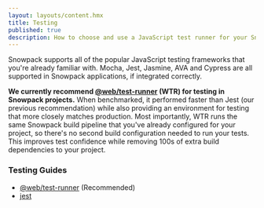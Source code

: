 ```yaml
---
layout: layouts/content.hmx
title: Testing
published: true
description: How to choose and use a JavaScript test runner for your Snowpack site.
---
```


Snowpack supports all of the popular JavaScript testing frameworks that you're already familiar with. Mocha, Jest, Jasmine, AVA and Cypress are all supported in Snowpack applications, if integrated correctly.

**We currently recommend [@web/test-runner](https://www.npmjs.com/package/@web/test-runner) (WTR) for testing in Snowpack projects.** When benchmarked, it performed faster than Jest (our previous recommendation) while also providing an environment for testing that more closely matches production. Most importantly, WTR runs the same Snowpack build pipeline that you've already configured for your project, so there's no second build configuration needed to run your tests. This improves test confidence while removing 100s of extra build dependencies to your project.

### Testing Guides

- [@web/test-runner](/guides/web-test-runner) (Recommended)
- [jest](/guides/jest)
